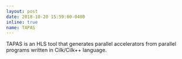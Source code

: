 ```yaml
---
layout: post
date: 2018-10-20 15:59:00-0400
inline: true
name: TAPAS
---
```


TAPAS is an HLS tool that generates parallel accelerators from parallel programs written in Cilk/Cilk++ language.
